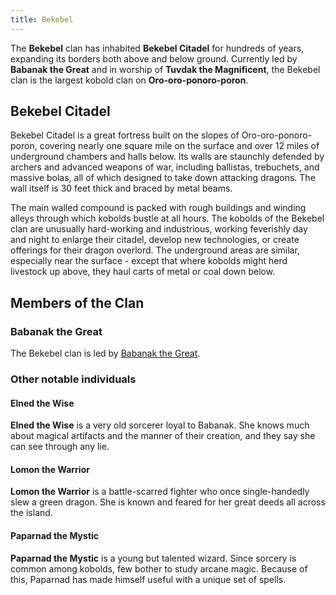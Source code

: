 ```yaml
---
title: Bekebel
---
```


The **Bekebel** clan has inhabited **Bekebel Citadel** for hundreds of years, expanding its borders both above and below ground. Currently led by **Babanak the Great** and in worship of **Tuvdak the Magnificent**, the Bekebel clan is the largest kobold clan on **Oro-oro-ponoro-poron**.

## Bekebel Citadel

Bekebel Citadel is a great fortress built on the slopes of Oro-oro-ponoro-poron, covering nearly one square mile on the surface and over 12 miles of underground chambers and halls below. Its walls are staunchly defended by archers and advanced weapons of war, including ballistas, trebuchets, and massive bolas, all of which designed to take down attacking dragons. The wall itself is 30 feet thick and braced by metal beams.

The main walled compound is packed with rough buildings and winding alleys through which kobolds bustle at all hours. The kobolds of the Bekebel clan are unusually hard-working and industrious, working feverishly day and night to enlarge their citadel, develop new technologies, or create offerings for their dragon overlord. The underground areas are similar, especially near the surface - except that where kobolds might herd livestock up above, they haul carts of metal or coal down below.

## Members of the Clan

### Babanak the Great

The Bekebel clan is led by [Babanak the Great](babanak-the-great.md).

### Other notable individuals

#### Elned the Wise

**Elned the Wise** is a very old sorcerer loyal to Babanak. She knows much about magical artifacts and the manner of their creation, and they say she can see through any lie.

#### Lomon the Warrior

**Lomon the Warrior** is a battle-scarred fighter who once single-handedly slew a green dragon. She is known and feared for her great deeds all across the island.

#### Paparnad the Mystic

**Paparnad the Mystic** is a young but talented wizard. Since sorcery is common among kobolds, few bother to study arcane magic. Because of this, Paparnad has made himself useful with a unique set of spells.
